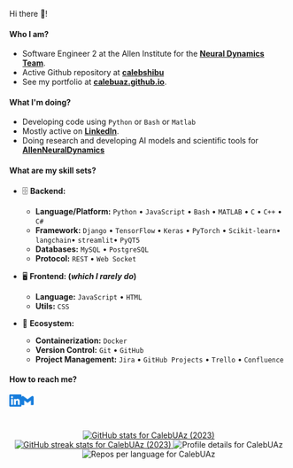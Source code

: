Hi there 👋!

#### Who I am?

-  Software Engineer 2 at the Allen Institute for the **[Neural Dynamics Team](https://alleninstitute.org/division/neural-dynamics/)**.
-  Active Github repository at **[calebshibu](https://github.com/calebshibu)** 
- See my portfolio at **[calebuaz.github.io](https://calebuaz.github.io/)**.

#### What I'm doing?

- Developing code using `Python` or `Bash` or `Matlab`
- Mostly active on **[LinkedIn](https://www.linkedin.com/in/caleb-jones-shibu/")**.
- Doing research and developing AI models and scientific tools for **[AllenNeuralDynamics](https://github.com/AllenNeuralDynamics)** 

#### What are my skill sets?

- 🗄️ **Backend:**
  - **Language/Platform:** `Python` • `JavaScript` • `Bash` • `MATLAB` • `C` • `C++` • `C#`  
  - **Framework:** `Django` • `TensorFlow` • `Keras` • `PyTorch` • `Scikit-learn`• `langchain`• `streamlit`• `PyQT5`
  - **Databases:** `MySQL` • `PostgreSQL`
  - **Protocol:** `REST` • `Web Socket`

- 🖥 **Frontend: (_which I rarely do_)**
  - **Language:** `JavaScript` • `HTML`
  - **Utils:** `CSS`

- 🎡 **Ecosystem:**
  - **Containerization:** `Docker`
  - **Version Control:** `Git` • `GitHub`
  - **Project Management:** `Jira` • `GitHub Projects` • `Trello` • `Confluence` 

#### How to reach me?

<a href="https://www.linkedin.com/in/caleb-jones-shibu/">
  <img align="left" alt="LinkedIn" width="22px" src="./assets/linkedin.svg" />
</a>
<a href="mailto:calebshibu@arizona.edu">
  <img align="left" alt="Mail" width="22px" src="./assets/gmail.svg" />
</a>

<br/>
<br/>
<br/>

<p align="center">
  <!-- GitHub Stats -->
  <a href="https://www.github.com/CalebUAz">
    <img src="https://github-readme-stats.vercel.app/api?username=CalebUAz&show_icons=true&count_private=true&title_color=3382ed&text_color=ffffff&icon_color=3382ed&bg_color=1c1917&hide_border=true&include_all_commits=false" alt="GitHub stats for CalebUAz (2023)" />
  </a>

  <!-- GitHub Streak Stats -->
  <a href="https://www.github.com/CalebUAz">
    <img src="https://github-readme-streak-stats.herokuapp.com/?user=CalebUAz&stroke=ffffff&background=1c1917&ring=0891b2&fire=0891b2&currStreakNum=ffffff&currStreakLabel=0891b2&sideNums=ffffff&sideLabels=ffffff&dates=ffffff&hide_border=true" alt="GitHub streak stats for CalebUAz (2023)" />
  </a>

  <!-- Profile Details -->
  <img src="https://github-profile-summary-cards.vercel.app/api/cards/profile-details?username=CalebUAz&theme=dracula" alt="Profile details for CalebUAz" />

  <!-- Repos Per Language -->
  <img src="https://github-profile-summary-cards.vercel.app/api/cards/repos-per-language?username=CalebUAz&theme=dracula" alt="Repos per language for CalebUAz" />

  <!-- Most Commit Language -->
  <!-- <img src="https://github-profile-summary-cards.vercel.app/api/cards/most-commit-language?username=CalebUAz&theme=dracula" alt="Most commit language for CalebUAz" /> -->
</p>


